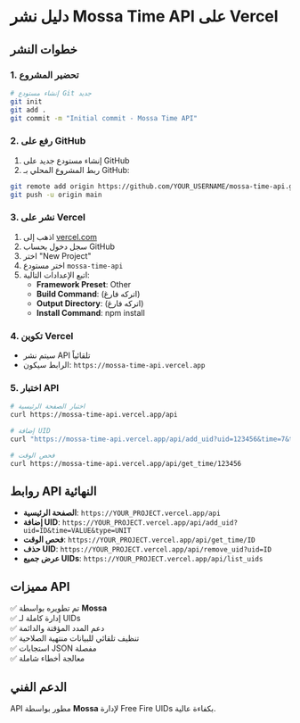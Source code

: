 # دليل نشر Mossa Time API على Vercel

## خطوات النشر

### 1. تحضير المشروع
```bash
# إنشاء مستودع Git جديد
git init
git add .
git commit -m "Initial commit - Mossa Time API"
```

### 2. رفع على GitHub
1. إنشاء مستودع جديد على GitHub
2. ربط المشروع المحلي بـ GitHub:
```bash
git remote add origin https://github.com/YOUR_USERNAME/mossa-time-api.git
git push -u origin main
```

### 3. نشر على Vercel
1. اذهب إلى [vercel.com](https://vercel.com)
2. سجل دخول بحساب GitHub
3. اختر "New Project"
4. اختر مستودع `mossa-time-api`
5. اتبع الإعدادات التالية:
   - **Framework Preset**: Other
   - **Build Command**: (اتركه فارغ)
   - **Output Directory**: (اتركه فارغ)
   - **Install Command**: npm install

### 4. تكوين Vercel
- سيتم نشر API تلقائياً
- الرابط سيكون: `https://mossa-time-api.vercel.app`

### 5. اختبار API
```bash
# اختبار الصفحة الرئيسية
curl https://mossa-time-api.vercel.app/api

# إضافة UID
curl "https://mossa-time-api.vercel.app/api/add_uid?uid=123456&time=7&type=days"

# فحص الوقت
curl https://mossa-time-api.vercel.app/api/get_time/123456
```

## روابط API النهائية

- **الصفحة الرئيسية**: `https://YOUR_PROJECT.vercel.app/api`
- **إضافة UID**: `https://YOUR_PROJECT.vercel.app/api/add_uid?uid=ID&time=VALUE&type=UNIT`
- **فحص الوقت**: `https://YOUR_PROJECT.vercel.app/api/get_time/ID`
- **حذف UID**: `https://YOUR_PROJECT.vercel.app/api/remove_uid?uid=ID`
- **عرض جميع UIDs**: `https://YOUR_PROJECT.vercel.app/api/list_uids`

## مميزات API

✅ تم تطويره بواسطة **Mossa**  
✅ إدارة كاملة لـ UIDs  
✅ دعم المدد المؤقتة والدائمة  
✅ تنظيف تلقائي للبيانات منتهية الصلاحية  
✅ استجابات JSON مفصلة  
✅ معالجة أخطاء شاملة  

## الدعم الفني

API مطور بواسطة **Mossa** لإدارة Free Fire UIDs بكفاءة عالية.